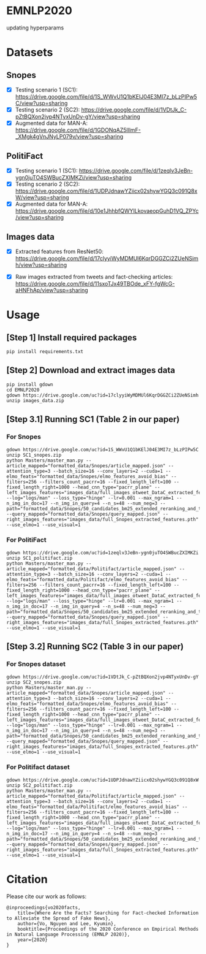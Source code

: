 # EMNLP2020
updating hyperparams


# Datasets
## Snopes
- [x] Testing scenario 1 (SC1): https://drive.google.com/file/d/1S_WWvU1Q1bKElJ04E3MI7z_bLzPIPw5C/view?usp=sharing
- [x] Testing scenario 2 (SC2): https://drive.google.com/file/d/1VDtJk_C-pZtBQXon2jvp4NTyxUnDv-gY/view?usp=sharing
- [x] Augmented data for MAN-A: https://drive.google.com/file/d/1GDONqAZ5lllmF-_XMgk4gVnJNyLP079v/view?usp=sharing
## PolitiFact
- [x] Testing scenario 1 (SC1): https://drive.google.com/file/d/1zeqlv3JeBn-ygn0juTO4SWBucZXIMKZi/view?usp=sharing
- [x] Testing scenario 2 (SC2): https://drive.google.com/file/d/1UDPJdnawYZiicx02shywYGQ3c091Q8xW/view?usp=sharing
- [x] Augmented data for MAN-A: https://drive.google.com/file/d/10e1JhhbfQWYILkovaeopGuhD1VQ_ZPYc/view?usp=sharing 

## Images data
- [x] Extracted features from ResNet50: https://drive.google.com/file/d/17clyyiWyMDMUl6KqrDGGZCi2ZUeNSimh/view?usp=sharing
- [x] Raw images extracted from tweets and fact-checking articles: https://drive.google.com/file/d/11sxoTJx49TBOde_xFY-fgWcG-aHNFhAp/view?usp=sharing


# Usage
## [Step 1] Install required packages
```
pip install requirements.txt
```
## [Step 2] Download and extract images data 
```
pip install gdown
cd EMNLP2020
gdown https://drive.google.com/uc?id=17clyyiWyMDMUl6KqrDGGZCi2ZUeNSimh
unzip images_data.zip
```
## [Step 3.1] Running SC1 (Table 2 in our paper)
### For Snopes
```
gdown https://drive.google.com/uc?id=1S_WWvU1Q1bKElJ04E3MI7z_bLzPIPw5C
unzip SC1_snopes.zip
python Masters/master_man.py --article_mapped="formatted_data/Snopes/article_mapped.json" --attention_type=3 --batch_size=16 --conv_layers=2 --cuda=1 --elmo_feats="formatted_data/Snopes/elmo_features_avoid_bias" --filters=256 --filters_count_pacrr=16 --fixed_length_left=100 --fixed_length_right=1000 --head_cnn_type="pacrr_plane" --left_images_features="images_data/full_images_otweet_DataC_extracted_features.pth" --log="logs/man" --loss_type="hinge" --lr=0.001 --max_ngram=1 --n_img_in_doc=17 --n_img_in_query=4 --n_s=48 --num_neg=3 --path="formatted_data/Snopes/50_candidates_bm25_extended_reranking_and_text_in_img_avoid_bias" --query_mapped="formatted_data/Snopes/query_mapped.json" --right_images_features="images_data/full_Snopes_extracted_features.pth" --use_elmo=1 --use_visual=1							 
```
### For PolitiFact
```
gdown https://drive.google.com/uc?id=1zeqlv3JeBn-ygn0juTO4SWBucZXIMKZi
unzip SC1_politifact.zip
python Masters/master_man.py --article_mapped="formatted_data/Politifact/article_mapped.json" --attention_type=3 --batch_size=16 --conv_layers=2 --cuda=1 --elmo_feats="formatted_data/Politifact/elmo_features_avoid_bias" --filters=256 --filters_count_pacrr=16 --fixed_length_left=100 --fixed_length_right=1000 --head_cnn_type="pacrr_plane" --left_images_features="images_data/full_images_otweet_DataC_extracted_features.pth" --log="logs/man" --loss_type="hinge" --lr=0.001 --max_ngram=1 --n_img_in_doc=17 --n_img_in_query=4 --n_s=48 --num_neg=3 --path="formatted_data/Snopes/50_candidates_bm25_extended_reranking_and_text_in_img_avoid_bias" --query_mapped="formatted_data/Snopes/query_mapped.json" --right_images_features="images_data/full_Snopes_extracted_features.pth" --use_elmo=1 --use_visual=1							 
```
## [Step 3.2] Running SC2 (Table 3 in our paper)
### For Snopes dataset
```
gdown https://drive.google.com/uc?id=1VDtJk_C-pZtBQXon2jvp4NTyxUnDv-gY
unzip SC2_snopes.zip
python Masters/master_man.py --article_mapped="formatted_data/Snopes/article_mapped.json" --attention_type=3 --batch_size=16 --conv_layers=2 --cuda=1 --elmo_feats="formatted_data/Snopes/elmo_features_avoid_bias" --filters=256 --filters_count_pacrr=16 --fixed_length_left=100 --fixed_length_right=1000 --head_cnn_type="pacrr_plane" --left_images_features="images_data/full_images_otweet_DataC_extracted_features.pth" --log="logs/man" --loss_type="hinge" --lr=0.001 --max_ngram=1 --n_img_in_doc=17 --n_img_in_query=4 --n_s=48 --num_neg=3 --path="formatted_data/Snopes/50_candidates_bm25_extended_reranking_and_text_in_img_avoid_bias" --query_mapped="formatted_data/Snopes/query_mapped.json" --right_images_features="images_data/full_Snopes_extracted_features.pth" --use_elmo=1 --use_visual=1							 
```
### For Politifact dataset
```
gdown https://drive.google.com/uc?id=1UDPJdnawYZiicx02shywYGQ3c091Q8xW
unzip SC2_politifact.zip
python Masters/master_man.py --article_mapped="formatted_data/Politifact/article_mapped.json" --attention_type=3 --batch_size=16 --conv_layers=2 --cuda=1 --elmo_feats="formatted_data/Politifact/elmo_features_avoid_bias" --filters=256 --filters_count_pacrr=16 --fixed_length_left=100 --fixed_length_right=1000 --head_cnn_type="pacrr_plane" --left_images_features="images_data/full_images_otweet_DataC_extracted_features.pth" --log="logs/man" --loss_type="hinge" --lr=0.001 --max_ngram=1 --n_img_in_doc=17 --n_img_in_query=4 --n_s=48 --num_neg=3 --path="formatted_data/Snopes/50_candidates_bm25_extended_reranking_and_text_in_img_avoid_bias" --query_mapped="formatted_data/Snopes/query_mapped.json" --right_images_features="images_data/full_Snopes_extracted_features.pth" --use_elmo=1 --use_visual=1							 
```

# Citation
Please cite our work as follows:

```
@inproceedings{vo2020facts,
	title={Where Are the Facts? Searching for Fact-checked Information to Alleviate the Spread of Fake News},
	author={Vo, Nguyen and Lee, Kyumin},
	booktitle={Proceedings of the 2020 Conference on Empirical Methods in Natural Language Processing (EMNLP 2020)},
	year={2020}
}
```
